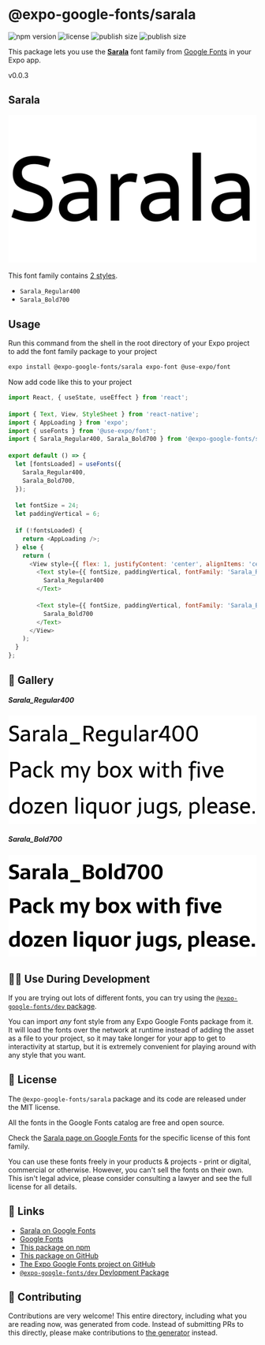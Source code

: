 # @expo-google-fonts/sarala

![npm version](https://flat.badgen.net/npm/v/@expo-google-fonts/sarala)
![license](https://flat.badgen.net/github/license/expo/google-fonts)
![publish size](https://flat.badgen.net/packagephobia/install/@expo-google-fonts/sarala)
![publish size](https://flat.badgen.net/packagephobia/publish/@expo-google-fonts/sarala)

This package lets you use the [**Sarala**](https://fonts.google.com/specimen/Sarala) font family from [Google Fonts](https://fonts.google.com/) in your Expo app.

v0.0.3

## Sarala

![Sarala](./font-family.png)

This font family contains [2 styles](#-gallery).

- `Sarala_Regular400`
- `Sarala_Bold700`

## Usage

Run this command from the shell in the root directory of your Expo project to add the font family package to your project
```sh
expo install @expo-google-fonts/sarala expo-font @use-expo/font
```

Now add code like this to your project
```js
import React, { useState, useEffect } from 'react';

import { Text, View, StyleSheet } from 'react-native';
import { AppLoading } from 'expo';
import { useFonts } from '@use-expo/font';
import { Sarala_Regular400, Sarala_Bold700 } from '@expo-google-fonts/sarala';

export default () => {
  let [fontsLoaded] = useFonts({
    Sarala_Regular400,
    Sarala_Bold700,
  });

  let fontSize = 24;
  let paddingVertical = 6;

  if (!fontsLoaded) {
    return <AppLoading />;
  } else {
    return (
      <View style={{ flex: 1, justifyContent: 'center', alignItems: 'center' }}>
        <Text style={{ fontSize, paddingVertical, fontFamily: 'Sarala_Regular400' }}>
          Sarala_Regular400
        </Text>

        <Text style={{ fontSize, paddingVertical, fontFamily: 'Sarala_Bold700' }}>
          Sarala_Bold700
        </Text>
      </View>
    );
  }
};

```

## 🔡 Gallery

##### Sarala_Regular400
![Sarala_Regular400](./a9d80ed2e5dae04bd639f269f2f43d7fa0b65ef816a0abb64bbcae03db7a59bb.ttf.png)

##### Sarala_Bold700
![Sarala_Bold700](./2b0699ce4a9bd9eb0f091d571c8992f4ff81d558ef3b60edd81a71a081a6420f.ttf.png)


## 👩‍💻 Use During Development

If you are trying out lots of different fonts, you can try using the [`@expo-google-fonts/dev` package](https://github.com/expo/google-fonts/tree/master/font-packages/dev#readme).

You can import *any* font style from any Expo Google Fonts package from it. It will load the fonts
over the network at runtime instead of adding the asset as a file to your project, so it may take longer
for your app to get to interactivity at startup, but it is extremely convenient
for playing around with any style that you want.

## 📖 License

The `@expo-google-fonts/sarala` package and its code are released under the MIT license.

All the fonts in the Google Fonts catalog are free and open source.

Check the [Sarala page on Google Fonts](https://fonts.google.com/specimen/Sarala) for the specific license of this font family.

You can use these fonts freely in your products & projects - print or digital, commercial or otherwise. However, you can't sell the fonts on their own. This isn't legal advice, please consider consulting a lawyer and see the full license for all details.

## 🔗 Links

- [Sarala on Google Fonts](https://fonts.google.com/specimen/Sarala)
- [Google Fonts](https://fonts.google.com/)
- [This package on npm](https://www.npmjs.com/package/@expo-google-fonts/sarala)
- [This package on GitHub](https://github.com/expo/google-fonts/tree/master/font-packages/sarala)
- [The Expo Google Fonts project on GitHub](https://github.com/expo/google-fonts)
- [`@expo-google-fonts/dev` Devlopment Package](https://github.com/expo/google-fonts/tree/master/font-packages/dev)


## 🤝 Contributing

Contributions are very welcome! This entire directory, including what you are reading now, was generated from code. Instead of submitting PRs to this directly, please make contributions to [the generator](https://github.com/expo/google-fonts/tree/master/packages/generator) instead.
